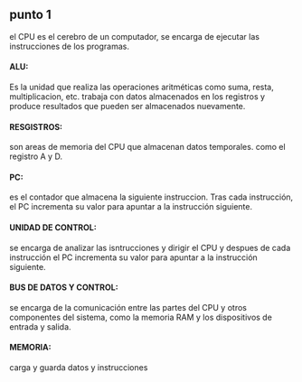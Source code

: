 ## punto 1
el CPU es el cerebro de un computador, se encarga de ejecutar las instrucciones de los programas. 

#### ALU:
Es la unidad que realiza las operaciones aritméticas como suma, resta, multiplicacion, etc. trabaja con datos almacenados en los registros y produce resultados que pueden ser almacenados nuevamente.

#### RESGISTROS:
son areas de memoria del CPU que almacenan datos temporales. como el registro A y D.

#### PC:
es el contador que almacena la siguiente instruccion. Tras cada instrucción, el PC incrementa su valor para apuntar a la instrucción siguiente.

#### UNIDAD DE CONTROL:
se encarga de analizar las isntrucciones y dirigir el CPU y despues de cada instrucción el PC incrementa su valor para apuntar a la instrucción siguiente.

#### BUS DE DATOS Y CONTROL:
se encarga de la comunicación entre las partes del CPU y otros componentes del sistema, como la memoria RAM y los dispositivos de entrada y salida.

#### MEMORIA:
carga y guarda datos y instrucciones



